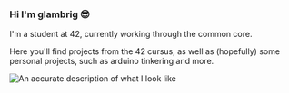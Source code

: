 ### Hi I'm glambrig 😎

I'm a student at 42, currently working through the common core.

Here you'll find projects from the 42 cursus, as well as (hopefully) some personal projects, such as arduino tinkering and more.

![An accurate description of what I look like](https://media.discordapp.net/attachments/1037370479134117888/1196480812678393866/me.jpg?ex=65b7c897&is=65a55397&hm=95b91f99941d43e3eb8b8b986e53eebd44cde79f29a46bd3b222fca8ab1498be&=&format=webp&width=665&height=665)
